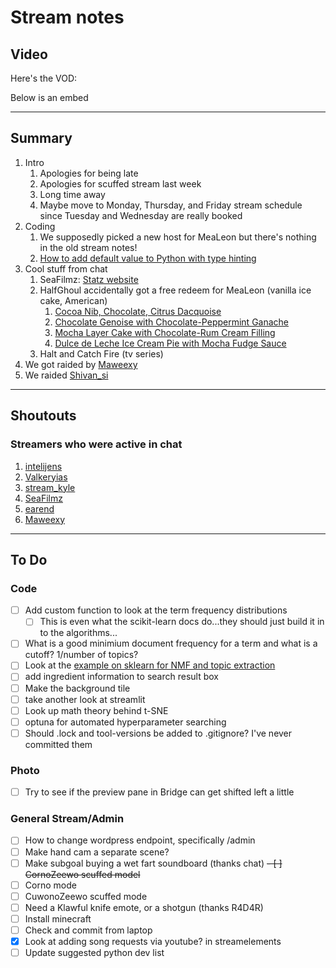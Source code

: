 # Stream notes

## Video

Here's the VOD:

Below is an embed

---

## Summary

1. Intro
   1. Apologies for being late
   2. Apologies for scuffed stream last week
   3. Long time away
   4. Maybe move to Monday, Thursday, and Friday stream schedule since Tuesday and Wednesday are really booked
2. Coding
   1. We supposedly picked a new host for MeaLeon but there's nothing in the old stream notes!
   2. [How to add default value to Python with type hinting](https://stackoverflow.com/questions/38727520/how-do-i-add-default-parameters-to-functions-when-using-type-hinting)
3. Cool stuff from chat
   1. SeaFilmz: [Statz website](https://statz.netlify.app/)
   2. HalfGhoul accidentally got a free redeem for MeaLeon (vanilla ice cake, American)
      1. [Cocoa Nib, Chocolate, Citrus Dacquoise](https://www.epicurious.com/recipes/food/views/cocoa-nib-chocolate-and-citrus-dacquoise-351263)
      2. [Chocolate Genoise with Chocolate-Peppermint Ganache](https://www.epicurious.com/recipes/food/views/chocolate-genoise-with-chocolate-peppermint-ganache-5114)
      3. [Mocha Layer Cake with Chocolate-Rum Cream Filling](https://www.epicurious.com/recipes/food/views/mocha-layer-cake-with-chocolate-rum-cream-filling-106023)
      4. [Dulce de Leche Ice Cream Pie with Mocha Fudge Sauce](https://www.epicurious.com/recipes/food/views/dulce-de-leche-ice-cream-pie-with-mocha-fudge-sauce-106861)
   3. Halt and Catch Fire (tv series)
4. We got raided by [Maweexy](https://www.twitch.tv/maweexy)
5. We raided [Shivan_si](https://www.twitch.tv/shivan_si)

---

## Shoutouts

### Streamers who were active in chat

1. [intelijens](https://www.twitch.tv/intelijens)
2. [Valkeryias](https://www.twitch.tv/valkeryias)
3. [stream_kyle](https://www.twitch.tv/stream_kyle)
4. [SeaFilmz](https://www.twitch.tv/seafilmz)
5. [earend](https://www.twitch.tv/earend)
6. [Maweexy](https://www.twitch.tv/maweexy)

---

## To Do

### Code

- [ ] Add custom function to look at the term frequency distributions
  - [ ] This is even what the scikit-learn docs do...they should just build it in to the algorithms...
- [ ] What is a good minimium document frequency for a term and what is a cutoff? 1/number of topics?
- [ ] Look at the [example on sklearn for NMF and topic extraction](https://scikit-learn.org/stable/auto_examples/applications/plot_topics_extraction_with_nmf_lda.html#sphx-glr-auto-examples-applications-plot-topics-extraction-with-nmf-lda-py)
- [ ] add ingredient information to search result box
- [ ] Make the background tile
- [ ] take another look at streamlit
- [ ] Look up math theory behind t-SNE
- [ ] optuna for automated hyperparameter searching
- [ ] Should .lock and tool-versions be added to .gitignore? I've never committed them

### Photo

- [ ] Try to see if the preview pane in Bridge can get shifted left a little

### General Stream/Admin

- [ ] How to change wordpress endpoint, specifically /admin
- [ ] Make hand cam a separate scene?
- [ ] Make subgoal buying a wet fart soundboard (thanks chat)
~~- [ ] CornoZeewo scuffed model~~
- [ ] Corno mode
- [ ] CuwonoZeewo scuffed mode
- [ ] Need a Klawful knife emote, or a shotgun (thanks R4D4R)
- [ ] Install minecraft
- [ ] Check and commit from laptop
- [X] Look at adding song requests via youtube? in streamelements
- [ ] Update suggested python dev list
